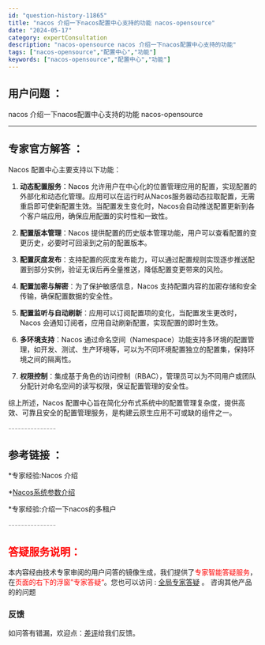```yaml
---
id: "question-history-11865"
title: "nacos 介绍一下nacos配置中心支持的功能 nacos-opensource"
date: "2024-05-17"
category: expertConsultation
description: "nacos-opensource nacos 介绍一下nacos配置中心支持的功能"
tags: ["nacos-opensource","配置中心","功能"]
keywords: ["nacos-opensource","配置中心","功能"]
---
```


## 用户问题 ： 
 nacos 介绍一下nacos配置中心支持的功能 nacos-opensource 

---------------
## 专家官方解答 ：

Nacos 配置中心主要支持以下功能：

1. **动态配置服务**：Nacos 允许用户在中心化的位置管理应用的配置，实现配置的外部化和动态化管理。应用可以在运行时从Nacos服务器动态拉取配置，无需重启即可使新配置生效。当配置发生变化时，Nacos会自动推送配置更新到各个客户端应用，确保应用配置的实时性和一致性。

2. **配置版本管理**：Nacos 提供配置的历史版本管理功能，用户可以查看配置的变更历史，必要时可回滚到之前的配置版本。

3. **配置灰度发布**：支持配置的灰度发布能力，可以通过配置规则实现逐步推送配置到部分实例，验证无误后再全量推送，降低配置变更带来的风险。

4. **配置加密与解密**：为了保护敏感信息，Nacos 支持配置内容的加密存储和安全传输，确保配置数据的安全性。

5. **配置监听与自动刷新**：应用可以订阅配置项的变化，当配置发生更改时，Nacos 会通知订阅者，应用自动刷新配置，实现配置的即时生效。

6. **多环境支持**：Nacos 通过命名空间（Namespace）功能支持多环境的配置管理，如开发、测试、生产环境等，可以为不同环境配置独立的配置集，保持环境之间的隔离性。

7. **权限控制**：集成基于角色的访问控制（RBAC），管理员可以为不同用户或团队分配针对命名空间的读写权限，保证配置管理的安全性。

综上所述，Nacos 配置中心旨在简化分布式系统中的配置管理复杂度，提供高效、可靠且安全的配置管理服务，是构建云原生应用不可或缺的组件之一。


<font color="#949494">---------------</font> 


## 参考链接 ：

*专家经验:Nacos 介绍 
 
 *[Nacos系统参数介绍](https://nacos.io/docs/latest/guide/admin/system-configurations)
 
 *专家经验:介绍一下nacos的多租户 


 <font color="#949494">---------------</font> 
 


## <font color="#FF0000">答疑服务说明：</font> 

本内容经由技术专家审阅的用户问答的镜像生成，我们提供了<font color="#FF0000">专家智能答疑服务</font>，在<font color="#FF0000">页面的右下的浮窗”专家答疑“</font>。您也可以访问 : [全局专家答疑](https://opensource.alibaba.com/chatBot) 。 咨询其他产品的的问题

### 反馈
如问答有错漏，欢迎点：[差评](https://ai.nacos.io/user/feedbackByEnhancerGradePOJOID?enhancerGradePOJOId=13831)给我们反馈。
